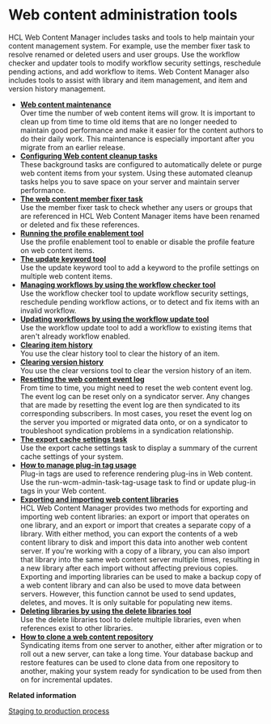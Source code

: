 # Web content administration tools

HCL Web Content Manager includes tasks and tools to help maintain your content management system. For example, use the member fixer task to resolve renamed or deleted users and user groups. Use the workflow checker and updater tools to modify workflow security settings, reschedule pending actions, and add workflow to items. Web Content Manager also includes tools to assist with library and item management, and item and version history management.

-   **[Web content maintenance](../admin-system/web-content-maintenance.md)**  
Over time the number of web content items will grow. It is important to clean up from time to time old items that are no longer needed to maintain good performance and make it easier for the content authors to do their daily work. This maintenance is especially important after you migrate from an earlier release.
-   **[Configuring Web content cleanup tasks](../wcm/wcm_config_clean_tasks.md)**  
These background tasks are configured to automatically delete or purge web content items from your system. Using these automated cleanup tasks helps you to save space on your server and maintain server performance.
-   **[The web content member fixer task](../wcm/wcm_admin_member-fixer_overview.md)**  
Use the member fixer task to check whether any users or groups that are referenced in HCL Web Content Manager items have been renamed or deleted and fix these references.
-   **[Running the profile enablement tool](../wcm/wcm_admin_profile_enable.md)**  
Use the profile enablement tool to enable or disable the profile feature on web content items.
-   **[The update keyword tool](../wcm/wcm_admin_keyword_update.md)**  
Use the update keyword tool to add a keyword to the profile settings on multiple web content items.
-   **[Managing workflows by using the workflow checker tool](../wcm/wcm_admin_workflow_check.md)**  
Use the workflow checker tool to update workflow security settings, reschedule pending workflow actions, or to detect and fix items with an invalid workflow.
-   **[Updating workflows by using the workflow update tool](../wcm/wcm_admin_workflow.md)**  
Use the workflow update tool to add a workflow to existing items that aren't already workflow enabled.
-   **[Clearing item history](../wcm/wcm_admin_clear_history.md)**  
You use the clear history tool to clear the history of an item.
-   **[Clearing version history](../wcm/wcm_admin_clear_versions.md)**  
You use the clear versions tool to clear the version history of an item.
-   **[Resetting the web content event log](../wcm/wcm_config_reset_event_log.md)**  
From time to time, you might need to reset the web content event log. The event log can be reset only on a syndicator server. Any changes that are made by resetting the event log are then syndicated to its corresponding subscribers. In most cases, you reset the event log on the server you imported or migrated data onto, or on a syndicator to troubleshoot syndication problems in a syndication relationship.
-   **[The export cache settings task](../wcm/wcm_admin_display_cache.md)**  
Use the export cache settings task to display a summary of the current cache settings of your system.
-   **[How to manage plug-in tag usage](../wcm/wcm_admin_plugin_tags.md)**  
Plug-in tags are used to reference rendering plug-ins in Web content. Use the run-wcm-admin-task-tag-usage task to find or update plug-in tags in your Web content.
-   **[Exporting and importing web content libraries](../wcm/wcm_config_wcmlibrary_export_main.md)**  
HCL Web Content Manager provides two methods for exporting and importing web content libraries: an export or import that operates on one library, and an export or import that creates a separate copy of a library. With either method, you can export the contents of a web content library to disk and import this data into another web content server. If you're working with a copy of a library, you can also import that library into the same web content server multiple times, resulting in a new library after each import without affecting previous copies. Exporting and importing libraries can be used to make a backup copy of a web content library and can also be used to move data between servers. However, this function cannot be used to send updates, deletes, and moves. It is only suitable for populating new items.
-   **[Deleting libraries by using the delete libraries tool](../wcm/wcm_admin_library_delete.md)**  
Use the delete libraries tool to delete multiple libraries, even when references exist to other libraries.
-   **[How to clone a web content repository](../wcm/wcm_cloning.md)**  
Syndicating items from one server to another, either after migration or to roll out a new server, can take a long time. Your database backup and restore features can be used to clone data from one repository to another, making your system ready for syndication to be used from then on for incremental updates.


**Related information**  


[Staging to production process](../deploy/dep_ovr.md)

